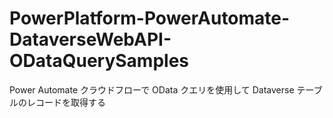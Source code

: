 # PowerPlatform-PowerAutomate-DataverseWebAPI-ODataQuerySamples
 Power Automate クラウドフローで OData クエリを使用して Dataverse テーブルのレコードを取得する
